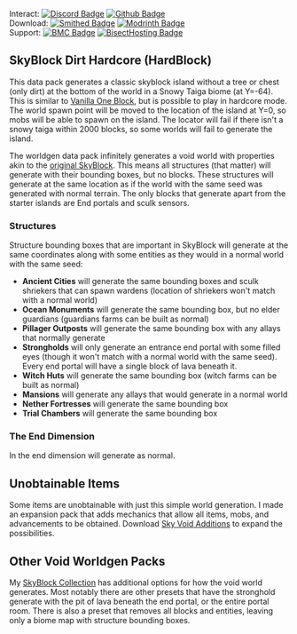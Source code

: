 Interact:	[![Discord Badge](https://img.shields.io/badge/_-Discord-black?logo=discord&logoColor=%235865F2&labelColor=black&color=%235865F2)](https://discord.gg/mzWSZuGatd)
[![Github Badge](https://img.shields.io/badge/_-GitHub-black?logo=github&logoColor=white&labelColor=%23181717&color=white&)](https://github.com/BluePsychoRanger/SkyBlock_Collection)  
Download: [![Smithed Badge](https://img.shields.io/badge/_-Smithed-black?logo=hackthebox&logoColor=%231b48c4&labelColor=black&color=%231b48c4)](https://smithed.net/packs/skyblock-hardcore)
[![Modrinth Badge](https://img.shields.io/badge/_-Modrinth-black?logo=modrinth&logoColor=%2300AF5C&labelColor=black&color=%2300AF5C)](https://modrinth.com/datapack/skyblock-hardcore)  
Support: [![BMC Badge](https://img.shields.io/badge/_%20-Buy%20Me%20a%20Coffee-black?logo=buymeacoffee&logoColor=%23FFDD00&labelColor=black&color=%23FFDD00)](https://bmc.link/bpr02)
[![BisectHosting Badge](https://img.shields.io/badge/Rent%20a%20Server-black?logo=bisecthosting&logoColor=%2306ddff&labelColor=%23030525&color=%2337e3f3)](https://www.bisecthosting.com/skyvoid)
## SkyBlock Dirt Hardcore (HardBlock)
This data pack generates a classic skyblock island without a tree or chest (only dirt) at the bottom of the world in a Snowy Taiga biome (at Y=-64). This is similar to [Vanilla One Block](https://smithed.net/packs/vanilla_one_block), but is possible to play in hardcore mode. The world spawn point will be moved to the location of the island at Y=0, so mobs will be able to spawn on the island. The locator will fail if there isn't a snowy taiga within 2000 blocks, so some worlds will fail to generate the island.

The worldgen data pack infinitely generates a void world with properties akin to the [original SkyBlock](https://skyblock.net/). This means all structures (that matter) will generate with their bounding boxes, but no blocks. These structures will generate at the same location as if the world with the same seed was generated with normal terrain. The only blocks that generate apart from the starter islands are End portals and sculk sensors.

### Structures
Structure bounding boxes that are important in SkyBlock will generate at the same coordinates along with some entities as they would in a normal world with the same seed:
- **Ancient Cities** will generate the same bounding boxes and sculk shriekers that can spawn wardens (location of shriekers won't match with a normal world)
- **Ocean Monuments** will generate the same bounding box, but no elder guardians (guardians farms can be built as normal)
- **Pillager Outposts** will generate the same bounding box with any allays that normally generate
- **Strongholds** will only generate an entrance end portal with some filled eyes (though it won't match with a normal world with the same seed). Every end portal will have a single block of lava beneath it.
- **Witch Huts** will generate the same bounding box (witch farms can be built as normal)
- **Mansions** will generate any allays that would generate in a normal world
- **Nether Fortresses** will generate the same bounding box
- **Trial Chambers** will generate the same bounding box

### The End Dimension
In the end dimension will generate as normal.

## Unobtainable Items
Some items are unobtainable with just this simple world generation. I made an expansion pack that adds mechanics that allow all items, mobs, and advancements to be obtained. Download [Sky Void Additions](https://smithed.net/packs/skyvoid_additions) to expand the possibilities.

## Other Void Worldgen Packs
My [SkyBlock Collection](https://github.com/BluePsychoRanger/SkyBlock_Collection) has additional options for how the void world generates. Most notably there are other presets that have the stronghold generate with the pit of lava beneath the end portal, or the entire portal room. There is also a preset that removes all blocks and entities, leaving only a biome map with structure bounding boxes. 
